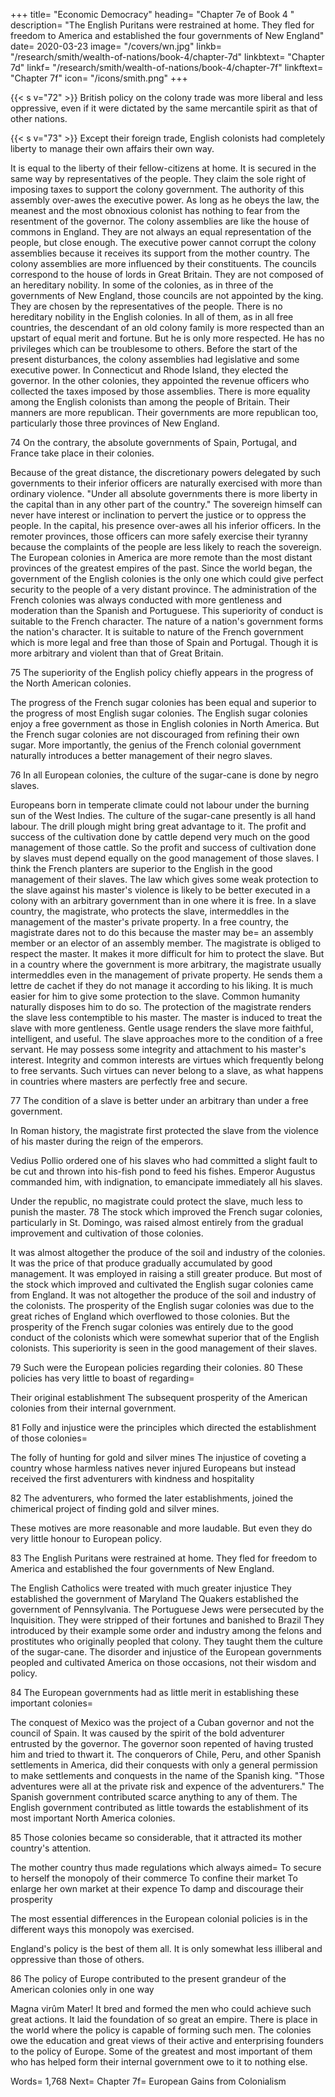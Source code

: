 +++
title=  "Economic Democracy"
heading=  "Chapter 7e of Book 4 "
description=  "The English Puritans were restrained at home. They fled for freedom to America and established the four governments of New England"
date=  2020-03-23
image=  "/covers/wn.jpg"
linkb=  "/research/smith/wealth-of-nations/book-4/chapter-7d"
linkbtext=  "Chapter 7d"
linkf=  "/research/smith/wealth-of-nations/book-4/chapter-7f"
linkftext=  "Chapter 7f"
icon=  "/icons/smith.png"
+++


{{< s v="72" >}} British policy on the colony trade was more liberal and less oppressive, even if it were dictated by the same mercantile spirit as that of other nations.


{{< s v="73" >}} Except their foreign trade, English colonists had completely liberty to manage their own affairs their own way.

It is equal to the liberty of their fellow-citizens at home.
It is secured in the same way by representatives of the people.
    They claim the sole right of imposing taxes to support the colony government.
    The authority of this assembly over-awes the executive power.
    As long as he obeys the law, the meanest and the most obnoxious colonist has nothing to fear from the resentment of the governor.
    The colony assemblies are like the house of commons in England.
        They are not always an equal representation of the people, but close enough.
The executive power cannot corrupt the colony assemblies because it receives its support from the mother country.
The colony assemblies are more influenced by their constituents.
    The councils correspond to the house of lords in Great Britain.
    They are not composed of an hereditary nobility.
In some of the colonies, as in three of the governments of New England, those councils are not appointed by the king.
    They are chosen by the representatives of the people.
    There is no hereditary nobility in the English colonies.
    In all of them, as in all free countries, the descendant of an old colony family is more respected than an upstart of equal merit and fortune.
        But he is only more respected.
        He has no privileges which can be troublesome to others.
Before the start of the present disturbances, the colony assemblies had legislative and some executive power.
    In Connecticut and Rhode Island, they elected the governor.
    In the other colonies, they appointed the revenue officers who collected the taxes imposed by those assemblies.
There is more equality among the English colonists than among the people of Britain.
    Their manners are more republican.
    Their governments are more republican too, particularly those three provinces of New England.

74 On the contrary, the absolute governments of Spain, Portugal, and France take place in their colonies.

Because of the great distance, the discretionary powers delegated by such governments to their inferior officers are naturally exercised with more than ordinary violence.
"Under all absolute governments there is more liberty in the capital than in any other part of the country."
The sovereign himself can never have interest or inclination to pervert the justice or to oppress the people.
    In the capital, his presence over-awes all his inferior officers.
    In the remoter provinces, those officers can more safely exercise their tyranny because the complaints of the people are less likely to reach the sovereign.
The European colonies in America are more remote than the most distant provinces of the greatest empires of the past.
    Since the world began, the government of the English colonies is the only one which could give perfect security to the people of a very distant province.
The administration of the French colonies was always conducted with more gentleness and moderation than the Spanish and Portuguese.
    This superiority of conduct is suitable to the French character.
    The nature of a nation's government forms the nation's character.
    It is suitable to nature of the French government which is more legal and free than those of Spain and Portugal.
        Though it is more arbitrary and violent than that of Great Britain.

75 The superiority of the English policy chiefly appears in the progress of the North American colonies.

The progress of the French sugar colonies has been equal and superior to the progress of most English sugar colonies.
The English sugar colonies enjoy a free government as those in English colonies in North America.
But the French sugar colonies are not discouraged from refining their own sugar.
    More importantly, the genius of the French colonial government naturally introduces a better management of their negro slaves.

76 In all European colonies, the culture of the sugar-cane is done by negro slaves.

Europeans born in temperate climate could not labour under the burning sun of the West Indies.
The culture of the sugar-cane presently is all hand labour.
    The drill plough might bring great advantage to it.
The profit and success of the cultivation done by cattle depend very much on the good management of those cattle.
    So the profit and success of cultivation done by slaves must depend equally on the good management of those slaves.
I think the French planters are superior to the English in the good management of their slaves.
    The law which gives some weak protection to the slave against his master's violence is likely to be better executed in a colony with an arbitrary government than in one where it is free.
    In a slave country, the magistrate, who protects the slave, intermeddles in the management of the master's private property.
    In a free country, the magistrate dares not to do this because the master may be= 
        an assembly member or
        an elector of an assembly member.
    The magistrate is obliged to respect the master.
        It makes it more difficult for him to protect the slave.
    But in a country where the government is more arbitrary, the magistrate usually intermeddles even in the management of private property.
        He sends them a lettre de cachet if they do not manage it according to his liking.
        It is much easier for him to give some protection to the slave.
            Common humanity naturally disposes him to do so.
    The protection of the magistrate renders the slave less contemptible to his master.
        The master is induced to treat the slave with more gentleness.
        Gentle usage renders the slave more faithful, intelligent, and useful.
            The slave approaches more to the condition of a free servant.
            He may possess some integrity and attachment to his master's interest.
Integrity and common interests are virtues which frequently belong to free servants.
    Such virtues can never belong to a slave, as what happens in countries where masters are perfectly free and secure.

77 The condition of a slave is better under an arbitrary than under a free government.

In Roman history, the magistrate first protected the slave from the violence of his master during the reign of the emperors.

Vedius Pollio ordered one of his slaves who had committed a slight fault to be cut and thrown into his-fish pond to feed his fishes.
Emperor Augustus commanded him, with indignation, to emancipate immediately all his slaves.

Under the republic, no magistrate could protect the slave, much less to punish the master.
78 The stock which improved the French sugar colonies, particularly in St. Domingo, was raised almost entirely from the gradual improvement and cultivation of those colonies.

It was almost altogether the produce of the soil and industry of the colonies.
    It was the price of that produce gradually accumulated by good management.
    It was employed in raising a still greater produce.
But most of the stock which improved and cultivated the English sugar colonies came from England.
    It was not altogether the produce of the soil and industry of the colonists.
The prosperity of the English sugar colonies was due to the great riches of England which overflowed to those colonies.
But the prosperity of the French sugar colonies was entirely due to the good conduct of the colonists which were somewhat superior that of the English colonists.
This superiority is seen in the good management of their slaves.

79 Such were the European policies regarding their colonies.
80 These policies has very little to boast of regarding= 

Their original establishment
The subsequent prosperity of the American colonies from their internal government.

81 Folly and injustice were the principles which directed the establishment of those colonies= 

The folly of hunting for gold and silver mines
The injustice of coveting a country whose harmless natives never injured Europeans but instead received the first adventurers with kindness and hospitality

82 The adventurers, who formed the later establishments, joined the chimerical project of finding gold and silver mines.

These motives are more reasonable and more laudable.
But even they do very little honour to European policy.

83 The English Puritans were restrained at home. They fled for freedom to America and established the four governments of New England.

The English Catholics were treated with much greater injustice
    They established the government of Maryland
The Quakers established the government of Pennsylvania.
The Portuguese Jews were persecuted by the Inquisition.
    They were stripped of their fortunes and banished to Brazil
    They introduced by their example some order and industry among the felons and prostitutes who originally peopled that colony.
    They taught them the culture of the sugar-cane.
The disorder and injustice of the European governments peopled and cultivated America on those occasions, not their wisdom and policy.

84 The European governments had as little merit in establishing these important colonies= 

The conquest of Mexico was the project of a Cuban governor and not the council of Spain.
    It was caused by the spirit of the bold adventurer entrusted by the governor.
    The governor soon repented of having trusted him and tried to thwart it.
The conquerors of Chile, Peru, and other Spanish settlements in America, did their conquests with only a general permission to make settlements and conquests in the name of the Spanish king.
    "Those adventures were all at the private risk and expence of the adventurers."
    The Spanish government contributed scarce anything to any of them.
The English government contributed as little towards the establishment of its most important North America colonies.

85 Those colonies became so considerable, that it attracted its mother country's attention.

The mother country thus made regulations which always aimed= 
    To secure to herself the monopoly of their commerce
    To confine their market
    To enlarge her own market at their expence
    To damp and discourage their prosperity

The most essential differences in the European colonial policies is in the different ways this monopoly was exercised.

England's policy is the best of them all.
    It is only somewhat less illiberal and oppressive than those of others.

86 The policy of Europe contributed to the present grandeur of the American colonies only in one way

Magna virûm Mater!
It bred and formed the men who could achieve such great actions.
    It laid the foundation of so great an empire.
There is place in the world where the policy is capable of forming such men.
The colonies owe the education and great views of their active and enterprising founders to the policy of Europe.
    Some of the greatest and most important of them who has helped form their internal government owe to it to nothing else.

Words=  1,768 Next=  Chapter 7f=  European Gains from Colonialism 